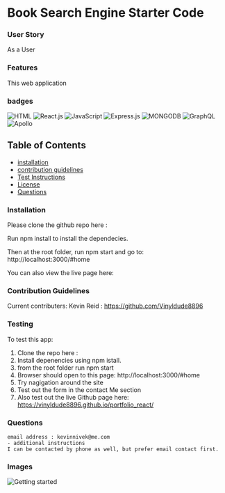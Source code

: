 # Book Search Engine Starter Code

### User Story

As a User

### Features
This web application 

### badges
![HTML](https://img.shields.io/badge/HTML-License-blue)
![React.js](https://img.shields.io/badge/React.js-License-yellowgreen)
![JavaScript](https://img.shields.io/badge/JavaScript-License-lightblue)
![Express.js](https://img.shields.io/badge/Express-License-lightgrey)
![MONGODB](https://img.shields.io/badge/MONGODB-License-yellowgreen)
![GraphQL](https://img.shields.io/badge/GraphQL-License-yellowgreen)
![Apollo](https://img.shields.io/badge/Apollo-License-lightblue)

## Table of Contents

- [installation](#installation)
- [contribution guidelines](#contribution)
- [Test Instructions](#testing)
- [License](#license)
- [Questions](#questions)

### Installation
Please clone the github repo here :

Run npm install to install the dependecies.

Then at the root folder, run npm start and go to:
http://localhost:3000/#home

You can also view the live page here: <br />



### Contribution Guidelines
Current contributers:
Kevin Reid : https://github.com/Vinyldude8896 <br />


### Testing
To test this app:<br />
1. Clone the repo here :  <br />
2. Install depenencies using npm istall. <br />
3. from the root folder run npm start <br />
4. Browser should open to this page: http://localhost:3000/#home <br />
5. Try nagigation around the site <br />
6. Test out the form in the contact Me section <br />
7. Also test out the live Github page here: https://vinyldude8896.github.io/portfolio_react/

### Questions
    email address : kevinnivek@me.com
    - additional instructions 
    I can be contacted by phone as well, but prefer email contact first.
### Images

<img src="" alt="Getting started">